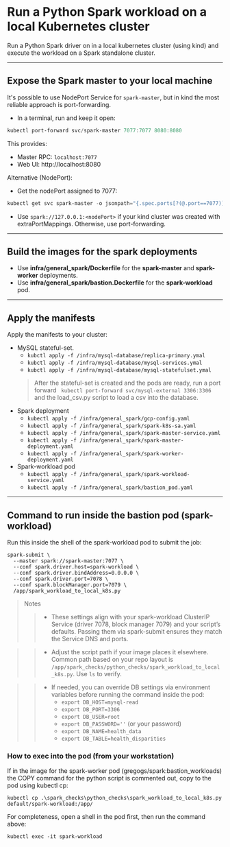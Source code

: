 # Run a Python Spark workload on a local Kubernetes cluster
Run a Python Spark driver on in a local kubernetes cluster
(using kind) and execute the workload on a Spark standalone cluster.

---

## Expose the Spark master to your local machine
It's possible to use NodePort Service for `spark-master`, but in kind the most reliable approach is port-forwarding.

- In a terminal, run and keep it open:

```powershell
kubectl port-forward svc/spark-master 7077:7077 8080:8080
```

This provides:
- Master RPC: `localhost:7077`
- Web UI: http://localhost:8080

Alternative (NodePort):
- Get the nodePort assigned to 7077:

```powershell
kubectl get svc spark-master -o jsonpath="{.spec.ports[?(@.port==7077)].nodePort}"
```

- Use `spark://127.0.0.1:<nodePort>` if your kind cluster was created with extraPortMappings. Otherwise, use port-forwarding.

---
## Build the images for the spark deployments
- Use **infra/general_spark/Dockerfile** for the **spark-master** and **spark-worker** deployments.
- Use **infra/general_spark/bastion.Dockerfile** for the **spark-workload** pod.
---
## Apply the manifests
Apply the manifests to your cluster:
- MySQL stateful-set.
  - `kubctl apply -f /infra/mysql-database/replica-primary.ymal`
  - `kubctl apply -f /infra/mysql-database/mysql-services.ymal` 
  - `kubctl apply -f /infra/mysql-database/mysql-statefulset.ymal` 
  > After the stateful-set is created and the pods are ready,
  > run a port forward ` kubectl port-forward svc/mysql-external 3306:3306` and the load_csv.py script to load 
  > a csv into the database. 
- Spark deployment
  - `kubectl apply -f /infra/general_spark/gcp-config.yaml`
  - `kubectl apply -f /infra/general_spark/spark-k8s-sa.yaml`
  - `kubectl apply -f /infra/general_spark/spark-master-service.yaml`
  - `kubectl apply -f /infra/general_spark/spark-master-deployment.yaml`
  - `kubectl apply -f /infra/general_spark/spark-worker-deployment.yaml`
- Spark-workload pod
  - `kubectl apply -f /infra/general_spark/spark-workload-service.yaml`
  - `kubectl apply -f /infra/general_spark/bastion_pod.yaml` 
---
## Command to run inside the bastion pod (spark-workload)

Run this inside the shell of the spark-workload pod to submit the job:

```
spark-submit \
  --master spark://spark-master:7077 \
  --conf spark.driver.host=spark-workload \
  --conf spark.driver.bindAddress=0.0.0.0 \
  --conf spark.driver.port=7078 \
  --conf spark.blockManager.port=7079 \
  /app/spark_workload_to_local_k8s.py
```

> Notes
>>  - These settings align with your spark-workload ClusterIP Service (driver 7078, block manager 7079) and your script’s defaults. Passing them via spark-submit ensures they match the Service DNS and ports.

>>  - Adjust the script path if your image places it elsewhere. Common path based on your repo layout is `/app/spark_checks/python_checks/spark_workload_to_local_k8s.py`. Use `ls` to verify.

>>  - If needed, you can override DB settings via environment variables before running the command inside the pod:
>>    - `export DB_HOST=mysql-read`
>>    - `export DB_PORT=3306`
>>    - `export DB_USER=root`
>>    - `export DB_PASSWORD=''` (or your password)
>>    - `export DB_NAME=health_data`
>>    - `export DB_TABLE=health_disparities`

### How to exec into the pod (from your workstation)

If in the image for the spark-worker pod (gregogs/spark:bastion_workloads) the COPY command for the python script is commented out, copy to the pod using kubectl cp:

```
kubectl cp .\spark_checks\python_checks\spark_workload_to_local_k8s.py default/spark-workload:/app/
```

For completeness, open a shell in the pod first, then run the command above:

```
kubectl exec -it spark-workload
```